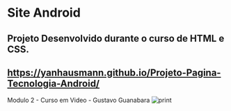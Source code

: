 # Site Android
## Projeto Desenvolvido durante o curso de HTML e CSS.
## https://yanhausmann.github.io/Projeto-Pagina-Tecnologia-Android/
Modulo 2 - Curso em Video - Gustavo Guanabara
![print](https://user-images.githubusercontent.com/86447672/143872373-a3b42a2f-8151-4643-b6b8-0016f646f187.jpg)
